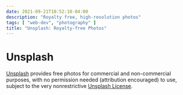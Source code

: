 ```yaml
---
date: 2021-09-21T10:52:10-04:00
description: "Royalty free, high-resolution photos"
tags: [ "web-dev", "photography" ]
title: "Unsplash: Royalty-free Photos"
---
```


# Unsplash

[Unsplash](https://unsplash.com/) provides free photos for commercial and non-commercial purposes, with no permission needed (attribution encouraged) to use, subject to the very nonrestrictive [Unsplash License](https://unsplash.com/license).
